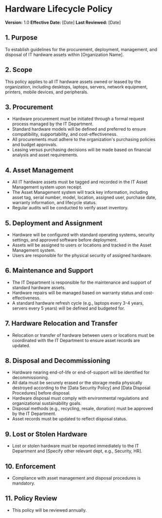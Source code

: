 # Hardware Lifecycle Policy

**Version:** 1.0
**Effective Date:** [Date]
**Last Reviewed:** [Date]

## 1. Purpose

To establish guidelines for the procurement, deployment, management, and disposal of IT hardware assets within [Organization Name].

## 2. Scope

This policy applies to all IT hardware assets owned or leased by the organization, including desktops, laptops, servers, network equipment, printers, mobile devices, and peripherals.

## 3. Procurement

*   Hardware procurement must be initiated through a formal request process managed by the IT Department.
*   Standard hardware models will be defined and preferred to ensure compatibility, supportability, and cost-effectiveness.
*   All procurements must adhere to the organization's purchasing policies and budget approvals.
*   Leasing versus purchasing decisions will be made based on financial analysis and asset requirements.

## 4. Asset Management

*   All IT hardware assets must be tagged and recorded in the IT Asset Management system upon receipt.
*   The Asset Management system will track key information, including asset tag, serial number, model, location, assigned user, purchase date, warranty information, and lifecycle status.
*   Regular audits will be conducted to verify asset inventory.

## 5. Deployment and Assignment

*   Hardware will be configured with standard operating systems, security settings, and approved software before deployment.
*   Assets will be assigned to users or locations and tracked in the Asset Management system.
*   Users are responsible for the physical security of assigned hardware.

## 6. Maintenance and Support

*   The IT Department is responsible for the maintenance and support of standard hardware assets.
*   Hardware repairs will be managed based on warranty status and cost-effectiveness.
*   A standard hardware refresh cycle (e.g., laptops every 3-4 years, servers every 5 years) will be defined and budgeted for.

## 7. Hardware Relocation and Transfer

*   Relocation or transfer of hardware between users or locations must be coordinated with the IT Department to ensure asset records are updated.

## 8. Disposal and Decommissioning

*   Hardware nearing end-of-life or end-of-support will be identified for decommissioning.
*   All data must be securely erased or the storage media physically destroyed according to the [Data Security Policy] and [Data Disposal Procedures] before disposal.
*   Hardware disposal must comply with environmental regulations and organizational sustainability goals.
*   Disposal methods (e.g., recycling, resale, donation) must be approved by the IT Department.
*   Asset records must be updated to reflect disposal status.

## 9. Lost or Stolen Hardware

*   Lost or stolen hardware must be reported immediately to the IT Department and [Specify other relevant dept, e.g., Security, HR].

## 10. Enforcement

*   Compliance with asset management and disposal procedures is mandatory.

## 11. Policy Review

*   This policy will be reviewed annually. 